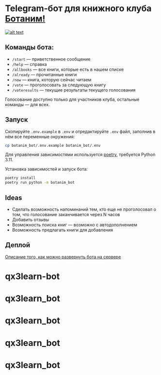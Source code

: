 # Telegram-бот для книжного клуба [Ботаним!](https://botanim.to.digital)

[![alt text](botanim-logo.svg)](https://botanim.to.digital)

## Команды бота:

- `/start` — приветственное сообщение
- `/help` — справка
- `/allbooks` — все книги, которые есть в нашем списке
- `/already` — прочитанные книги
- `/now` — книга, которую сейчас читаем
- `/vote` — проголосовать за следующую книгу
- `/voteresults` — текущие результаты текущего голосования

Голосование доступно только для участников клуба, остальные команды — для всех.

## Запуск

Скопируйте `.env.example` в `.env` и отредактируйте `.env` файл, заполнив в нём все переменные окружения:

```bash
cp botanim_bot/.env.example botanim_bot/.env
```

Для управления зависимостями используется [poetry](https://python-poetry.org/),
требуется Python 3.11.

Установка зависимостей и запуск бота:

```bash
poetry install
poetry run python -m botanim_bot
```

## Ideas

- Сделать возможность напоминаний тем, кто еще не проголосовал о том, что голосование заканчивается через N часов
- Добавить отзывы
- Возможность поиска книг — возможно с автодополнением
- Возможность предлагать книги для добавления

## Деплой

[Описание того, как можно развернуть бота на сервере](DEPLOY.md)
# qx3learn-bot
# qx3learn_bot
# qx3learn_bot
# qx3learn_bot
# qx3learn_bot
